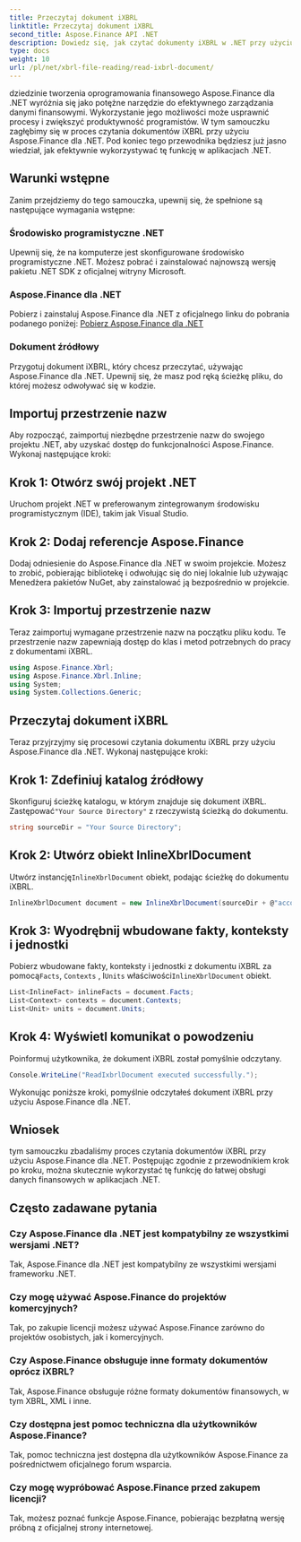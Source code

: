 ```yaml
---
title: Przeczytaj dokument iXBRL
linktitle: Przeczytaj dokument iXBRL
second_title: Aspose.Finance API .NET
description: Dowiedz się, jak czytać dokumenty iXBRL w .NET przy użyciu Aspose.Finance. Przewodnik krok po kroku dotyczący efektywnego zarządzania danymi finansowymi. #Aspose #Finanse #iXBRL
type: docs
weight: 10
url: /pl/net/xbrl-file-reading/read-ixbrl-document/
---
```

dziedzinie tworzenia oprogramowania finansowego Aspose.Finance dla .NET wyróżnia się jako potężne narzędzie do efektywnego zarządzania danymi finansowymi. Wykorzystanie jego możliwości może usprawnić procesy i zwiększyć produktywność programistów. W tym samouczku zagłębimy się w proces czytania dokumentów iXBRL przy użyciu Aspose.Finance dla .NET. Pod koniec tego przewodnika będziesz już jasno wiedział, jak efektywnie wykorzystywać tę funkcję w aplikacjach .NET.
## Warunki wstępne
Zanim przejdziemy do tego samouczka, upewnij się, że spełnione są następujące wymagania wstępne:
### Środowisko programistyczne .NET
Upewnij się, że na komputerze jest skonfigurowane środowisko programistyczne .NET. Możesz pobrać i zainstalować najnowszą wersję pakietu .NET SDK z oficjalnej witryny Microsoft.
### Aspose.Finance dla .NET
Pobierz i zainstaluj Aspose.Finance dla .NET z oficjalnego linku do pobrania podanego poniżej:
[Pobierz Aspose.Finance dla .NET](https://releases.aspose.com/finance/net/)
### Dokument źródłowy
Przygotuj dokument iXBRL, który chcesz przeczytać, używając Aspose.Finance dla .NET. Upewnij się, że masz pod ręką ścieżkę pliku, do której możesz odwoływać się w kodzie.
## Importuj przestrzenie nazw
Aby rozpocząć, zaimportuj niezbędne przestrzenie nazw do swojego projektu .NET, aby uzyskać dostęp do funkcjonalności Aspose.Finance. Wykonaj następujące kroki:
## Krok 1: Otwórz swój projekt .NET
Uruchom projekt .NET w preferowanym zintegrowanym środowisku programistycznym (IDE), takim jak Visual Studio.
## Krok 2: Dodaj referencje Aspose.Finance
Dodaj odniesienie do Aspose.Finance dla .NET w swoim projekcie. Możesz to zrobić, pobierając bibliotekę i odwołując się do niej lokalnie lub używając Menedżera pakietów NuGet, aby zainstalować ją bezpośrednio w projekcie.
## Krok 3: Importuj przestrzenie nazw
Teraz zaimportuj wymagane przestrzenie nazw na początku pliku kodu. Te przestrzenie nazw zapewniają dostęp do klas i metod potrzebnych do pracy z dokumentami iXBRL.
```csharp
using Aspose.Finance.Xbrl;
using Aspose.Finance.Xbrl.Inline;
using System;
using System.Collections.Generic;
```
## Przeczytaj dokument iXBRL
Teraz przyjrzyjmy się procesowi czytania dokumentu iXBRL przy użyciu Aspose.Finance dla .NET. Wykonaj następujące kroki:
## Krok 1: Zdefiniuj katalog źródłowy
 Skonfiguruj ścieżkę katalogu, w którym znajduje się dokument iXBRL. Zastępować`"Your Source Directory"` z rzeczywistą ścieżką do dokumentu.
```csharp
string sourceDir = "Your Source Directory";
```
## Krok 2: Utwórz obiekt InlineXbrlDocument
 Utwórz instancję`InlineXbrlDocument` obiekt, podając ścieżkę do dokumentu iXBRL.
```csharp
InlineXbrlDocument document = new InlineXbrlDocument(sourceDir + @"account_1.html");
```
## Krok 3: Wyodrębnij wbudowane fakty, konteksty i jednostki
 Pobierz wbudowane fakty, konteksty i jednostki z dokumentu iXBRL za pomocą`Facts`, `Contexts` , I`Units` właściwości`InlineXbrlDocument` obiekt.
```csharp
List<InlineFact> inlineFacts = document.Facts;
List<Context> contexts = document.Contexts;
List<Unit> units = document.Units;
```
## Krok 4: Wyświetl komunikat o powodzeniu
Poinformuj użytkownika, że dokument iXBRL został pomyślnie odczytany.
```csharp
Console.WriteLine("ReadIxbrlDocument executed successfully.");
```
Wykonując poniższe kroki, pomyślnie odczytałeś dokument iXBRL przy użyciu Aspose.Finance dla .NET.
## Wniosek
tym samouczku zbadaliśmy proces czytania dokumentów iXBRL przy użyciu Aspose.Finance dla .NET. Postępując zgodnie z przewodnikiem krok po kroku, można skutecznie wykorzystać tę funkcję do łatwej obsługi danych finansowych w aplikacjach .NET.
## Często zadawane pytania
### Czy Aspose.Finance dla .NET jest kompatybilny ze wszystkimi wersjami .NET?
Tak, Aspose.Finance dla .NET jest kompatybilny ze wszystkimi wersjami frameworku .NET.
### Czy mogę używać Aspose.Finance do projektów komercyjnych?
Tak, po zakupie licencji możesz używać Aspose.Finance zarówno do projektów osobistych, jak i komercyjnych.
### Czy Aspose.Finance obsługuje inne formaty dokumentów oprócz iXBRL?
Tak, Aspose.Finance obsługuje różne formaty dokumentów finansowych, w tym XBRL, XML i inne.
### Czy dostępna jest pomoc techniczna dla użytkowników Aspose.Finance?
Tak, pomoc techniczna jest dostępna dla użytkowników Aspose.Finance za pośrednictwem oficjalnego forum wsparcia.
### Czy mogę wypróbować Aspose.Finance przed zakupem licencji?
Tak, możesz poznać funkcje Aspose.Finance, pobierając bezpłatną wersję próbną z oficjalnej strony internetowej.